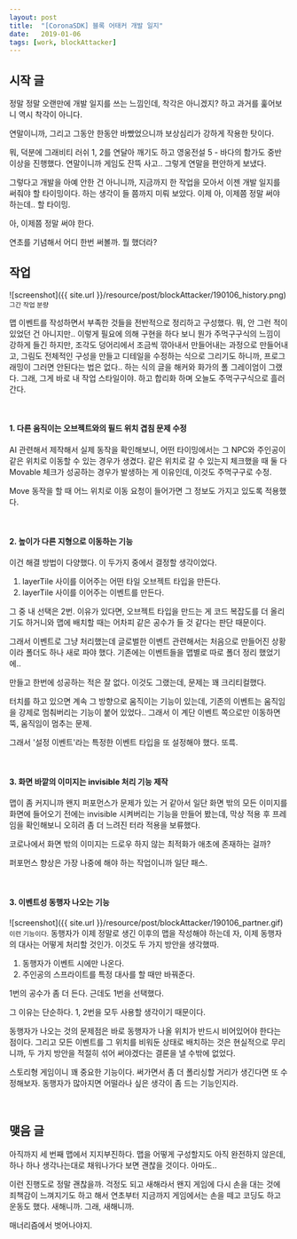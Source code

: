 ```yaml
---
layout: post
title:  "[CoronaSDK] 블록 어태커 개발 일지"
date:   2019-01-06
tags: [work, blockAttacker]
---
```


## 시작 글

  정말 정말 오랜만에 개발 일지를 쓰는 느낌인데, 착각은 아니겠지? 하고 과거를 훑어보니 역시 착각이 아니다.

  연말이니까, 그리고 그동안 한동안 바빴었으니까 보상심리가 강하게 작용한 탓이다.

  뭐, 덕분에 그래비티 러쉬 1, 2를 연달아 깨기도 하고 영웅전설 5 - 바다의 함가도 중반 이상을 진행했다. 연말이니까 게임도 잔뜩 사고.. 그렇게 연말을 편안하게 보냈다.

  그렇다고 개발을 아예 안한 건 아니니까, 지금까지 한 작업을 모아서 이젠 개발 일지를 써줘야 할 타이밍이다. 하는 생각이 들 쯤까지 미뤄 보았다. 이제 아, 이제쯤 정말 써야 하는데.. 할 타이밍.

  아, 이제쯤 정말 써야 한다.

  연초를 기념해서 어디 한번 써볼까. 뭘 했더라?
<br>

## 작업

![screenshot]({{ site.url }}/resource/post/blockAttacker/190106_history.png)
<br>
<small>그간 작업 분량</small>

  맵 이벤트를 작성하면서 부족한 것들을 전반적으로 정리하고 구성했다.
  뭐, 안 그런 적이 있었던 건 아니지만..
  이렇게 필요에 의해 구현을 하다 보니 뭔가 주먹구구식의 느낌이 강하게 들긴 하지만, 조각도 덩어리에서 조금씩 깎아내서 만들어내는 과정으로 만들어내고, 그림도 전체적인 구성을 만들고 디테일을 수정하는 식으로 그리기도 하니까, 프로그래밍이 그러면 안된다는 법은 없다.. 하는 식의 글을 해커와 화가의 폴 그레이엄이 그랬다. 그래, 그게 바로 내 작업 스타일이야. 하고 합리화 하며 오늘도 주먹구구식으로 흘러간다.

<br>
<h4> 1. 다른 움직이는 오브젝트와의 필드 위치 겹침 문제 수정</h4>

  AI 관련해서 제작해서 실제 동작을 확인해보니, 어떤 타이밍에서는 그 NPC와 주인공이 같은 위치로 이동할 수 있는 경우가 생겼다. 같은 위치로 갈 수 있는지 체크했을 때 둘 다 Movable 체크가 성공하는 경우가 발생하는 게 이유인데, 이것도 주먹구구로 수정.

  Move 동작을 할 때 어느 위치로 이동 요청이 들어가면 그 정보도 가지고 있도록 적용했다.
  
<br>
<h4> 2. 높이가 다른 지형으로 이동하는 기능</h4>
  
  이건 해결 방법이 다양했다.
  이 두가지 중에서 결정할 생각이었다.

  1) layerTile 사이를 이어주는 어떤 타일 오브젝트 타입을 만든다.
  2) layerTile 사이를 이어주는 이벤트를 만든다.

  그 중 내 선택은 2번. 이유가 있다면, 오브젝트 타입을 만드는 게 코드 복잡도를 더 올리기도 하거니와 맵에 배치할 때는 어차피 같은 공수가 들 것 같다는 판단 때문이다.

  그래서 이벤트로 그냥 처리했는데 글로벌한 이벤트 관련해서는 처음으로 만들어진 상황이라 폴더도 하나 새로 파야 했다. 기존에는 이벤트들을 맵별로 따로 폴더 정리 했었기에..

  만들고 한번에 성공하는 적은 잘 없다. 이것도 그랬는데, 문제는 꽤 크리티컬했다.

  터치를 하고 있으면 계속 그 방향으로 움직이는 기능이 있는데, 기존의 이벤트는 움직임을 강제로 멈춰버리는 기능이 붙어 있었다.. 그래서 이 계단 이벤트 쪽으로만 이동하면 뚝, 움직임이 멈추는 문제.

  그래서 '설정 이벤트'라는 특정한 이벤트 타입을 또 설정해야 했다. 또륵.

<br>
<h4> 3. 화면 바깥의 이미지는 invisible 처리 기능 제작</h4>

  맵이 좀 커지니까 왠지 퍼포먼스가 문제가 있는 거 같아서 일단 화면 밖의 모든 이미지를 화면에 들어오기 전에는 invisible 시켜버리는 기능을 만들어 봤는데, 막상 적용 후 프레임을 확인해보니 오히려 좀 더 느려진 터라 적용을 보류했다.

  코로나에서 화면 밖의 이미지는 드로우 하지 않는 최적화가 애초에 존재하는 걸까?

  퍼포먼스 향상은 가장 나중에 해야 하는 작업이니까 일단 패스.
  
<br>
<h4> 3. 이벤트성 동행자 나오는 기능</h4>
![screenshot]({{ site.url }}/resource/post/blockAttacker/190106_partner.gif)
<br>
<small>이런 기능이다.</small>
  동행자가 이제 정말로 생긴 이후의 맵을 작성해야 하는데 자, 이제 동행자의 대사는 어떻게 처리할 것인가. 이것도 두 가지 방안을 생각했따.

  1) 동행자가 이벤트 시에만 나온다.
  2) 주인공의 스프라이트를 특정 대사를 할 때만 바꿔준다.

  1번의 공수가 좀 더 든다. 근데도 1번을 선택했다.

  그 이유는 단순하다. 1, 2번을 모두 사용할 생각이기 때문이다.

  동행자가 나오는 것의 문제점은 바로 동행자가 나올 위치가 반드시 비어있어야 한다는 점이다. 그리고 모든 이벤트를 그 위치를 비워둔 상태로 배치하는 것은 현실적으로 무리니까, 두 가지 방안을 적절히 섞어 써야겠다는 결론을 낼 수밖에 없었다.

  스토리형 게임이니 꽤 중요한 기능이다. 써가면서 좀 더 폴리싱할 거리가 생긴다면 또 수정해보자. 동행자가 많아지면 어떨라나 싶은 생각이 좀 드는 기능인지라.
  
<br>

## 맺음 글

  아직까지 세 번째 맵에서 지지부진하다. 맵을 어떻게 구성할지도 아직 완전하지 않은데, 하나 하나 생각나는대로 채워나가다 보면 괜찮을 것이다. 아마도..

  이런 진행도로 정말 괜찮을까. 걱정도 되고 새해라서 왠지 게임에 다시 손을 대는 것에 죄책감이 느껴지기도 하고 해서 연초부터 지금까지 게임에서는 손을 떼고 코딩도 하고 운동도 했다. 새해니까. 그래, 새해니까.

  매너리즘에서 벗어나야지.